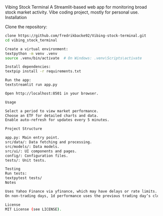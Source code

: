 Vibing Stock Terminal
A Streamlit-based web app for monitoring broad stock market activity. Vibe coding project, mostly for personal use.
Installation

Clone the repository:
```bash
clone https://github.com/fredrikbacke92/Vibing-stock-terminal.git
cd vibing_stock_terminal

Create a virtual environment:
textpython -m venv .venv
source .venv/bin/activate  # On Windows: .venv\Scripts\activate

Install dependencies:
textpip install -r requirements.txt

Run the app:
textstreamlit run app.py

Open http://localhost:8501 in your browser.

Usage

Select a period to view market performance.
Choose an ETF for detailed charts and data.
Enable auto-refresh for updates every 5 minutes.

Project Structure

app.py: Main entry point.
src/data/: Data fetching and processing.
src/models/: Data models.
src/ui/: UI components and pages.
config/: Configuration files.
tests/: Unit tests.

Testing
Run tests:
textpytest tests/
Notes

Uses Yahoo Finance via yfinance, which may have delays or rate limits.
On non-trading days, 1d performance uses the previous trading day’s close.

License
MIT License (see LICENSE).